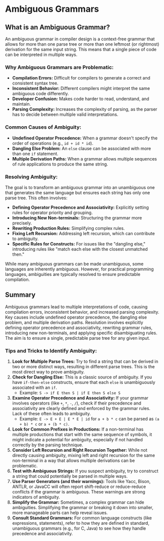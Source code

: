 # Ambiguous Grammars

## What is an Ambiguous Grammar?
An ambiguous grammar in compiler design is a context-free grammar that allows for more than one parse tree or more than one leftmost (or rightmost) derivation for the same input string. This means that a single piece of code can be interpreted in multiple ways.

### Why Ambiguous Grammars are Problematic:
*   **Compilation Errors:** Difficult for compilers to generate a correct and consistent syntax tree.
*   **Inconsistent Behavior:** Different compilers might interpret the same ambiguous code differently.
*   **Developer Confusion:** Makes code harder to read, understand, and maintain.
*   **Parsing Complexity:** Increases the complexity of parsing, as the parser has to decide between multiple valid interpretations.

### Common Causes of Ambiguity:
*   **Undefined Operator Precedence:** When a grammar doesn't specify the order of operations (e.g., `id + id * id`).
*   **Dangling Else Problem:** An `else` clause can be associated with more than one `if` statement.
*   **Multiple Derivation Paths:** When a grammar allows multiple sequences of rule applications to produce the same string.

### Resolving Ambiguity:
The goal is to transform an ambiguous grammar into an unambiguous one that generates the same language but ensures each string has only one parse tree. This often involves:
*   **Defining Operator Precedence and Associativity:** Explicitly setting rules for operator priority and grouping.
*   **Introducing New Non-terminals:** Structuring the grammar more precisely.
*   **Rewriting Production Rules:** Simplifying complex rules.
*   **Fixing Left Recursion:** Addressing left recursion, which can contribute to ambiguity.
*   **Specific Rules for Constructs:** For issues like the "dangling else," introducing rules like "match each else with the closest unmatched then."

While many ambiguous grammars can be made unambiguous, some languages are inherently ambiguous. However, for practical programming languages, ambiguities are typically resolved to ensure predictable compilation.

## Summary
Ambiguous grammars lead to multiple interpretations of code, causing compilation errors, inconsistent behavior, and increased parsing complexity. Key causes include undefined operator precedence, the dangling else problem, and multiple derivation paths. Resolution involves explicitly defining operator precedence and associativity, rewriting grammar rules, introducing new non-terminals, and applying specific disambiguating rules. The aim is to ensure a single, predictable parse tree for any given input.

### Tips and Tricks to Identify Ambiguity:
1.  **Look for Multiple Parse Trees:** Try to find a string that can be derived in two or more distinct ways, resulting in different parse trees. This is the most direct way to prove ambiguity.
2.  **Check for Dangling Else:** This is a classic source of ambiguity. If you have `if-then-else` constructs, ensure that each `else` is unambiguously associated with an `if`.
    *   Example: `S -> if E then S | if E then S else S`
3.  **Examine Operator Precedence and Associativity:** If your grammar involves operators (like `+`, `*`, `-`, `/`), check if their precedence and associativity are clearly defined and enforced by the grammar rules. Lack of these often leads to ambiguity.
    *   Example: `E -> E + E | E * E | id` for `a + b * c` can be parsed as `(a + b) * c` or `a + (b * c)`.
4.  **Look for Common Prefixes in Productions:** If a non-terminal has multiple productions that start with the same sequence of symbols, it might indicate a potential for ambiguity, especially if not handled correctly by the parsing technique.
5.  **Consider Left Recursion and Right Recursion Together:** While not directly causing ambiguity, mixing left and right recursion for the same non-terminal in a way that allows multiple derivations can be problematic.
6.  **Test with Ambiguous Strings:** If you suspect ambiguity, try to construct a string that could potentially be parsed in multiple ways.
7.  **Use Parser Generators (and their warnings):** Tools like Yacc, Bison, ANTLR, or JavaCC will often report shift-reduce or reduce-reduce conflicts if the grammar is ambiguous. These warnings are strong indicators of ambiguity.
8.  **Simplify the Grammar:** Sometimes, a complex grammar can hide ambiguities. Simplifying the grammar or breaking it down into smaller, more manageable parts can help reveal issues.
9.  **Consult Standard Grammars:** For common language constructs (like expressions, statements), refer to how they are defined in standard, unambiguous grammars (e.g., for C, Java) to see how they handle precedence and associativity.
